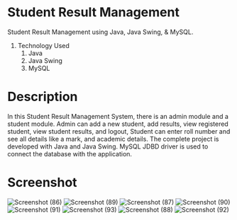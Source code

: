 # Student Result Management
Student Result Management using Java, Java Swing, & MySQL.
1. Technology Used
    1. Java
    2. Java Swing
    3. MySQL
# Description
In this Student Result Management System, there is an admin module and a student module. Admin can add a new student, add results, view registered student, view student results, and logout, Student can enter roll number and see all details like a mark, and academic details. The complete project is developed with Java and Java Swing. MySQL JDBD driver is used to connect the database with the application.
# Screenshot
![Screenshot (86)](https://github.com/drekhate/SRMS/assets/95485355/b24c1b5b-9409-420f-b37f-9c3905ce58cb)
![Screenshot (89)](https://github.com/drekhate/SRMS/assets/95485355/8a7682f6-fdfd-44cb-83f2-82c85afd1a5c)
![Screenshot (87)](https://github.com/drekhate/SRMS/assets/95485355/aee5dfd4-ec04-49e8-9df3-8c5eb27d2df9)
![Screenshot (90)](https://github.com/drekhate/SRMS/assets/95485355/4b5645a2-3309-4945-9cb4-efc579098271)
![Screenshot (91)](https://github.com/drekhate/SRMS/assets/95485355/3ddf5c1e-ac29-498f-8303-c9f533017bd9)
![Screenshot (93)](https://github.com/drekhate/SRMS/assets/95485355/8652a3f3-ed6d-4fda-9278-421ea8452028)
![Screenshot (88)](https://github.com/drekhate/SRMS/assets/95485355/8c8623d1-8e0a-495f-8e02-899430ea9759)
![Screenshot (92)](https://github.com/drekhate/SRMS/assets/95485355/138774be-03bd-4a54-a21a-8ec1139c0a3f)
